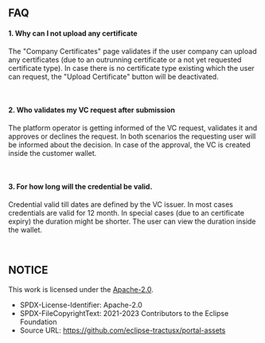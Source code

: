 ## FAQ

#### 1. Why can I not upload any certificate

The "Company Certificates" page validates if the user company can upload any certificates (due to an outrunning certificate or a not yet requested certificate type). In case there is no certificate type existing which the user can request, the "Upload Certificate" button will be deactivated.

<br>

#### 2. Who validates my VC request after submission

The platform operator is getting informed of the VC request, validates it and approves or declines the request. In both scenarios the requesting user will be informed about the decision. In case of the approval, the VC is created inside the customer wallet.

<br>

#### 3. For how long will the credential be valid.

Credential valid till dates are defined by the VC issuer. In most cases credentials are valid for 12 month. In special cases (due to an certificate expiry) the duration might be shorter.
The user can view the duration inside the wallet.

<br>

## NOTICE

This work is licensed under the [Apache-2.0](https://www.apache.org/licenses/LICENSE-2.0).

- SPDX-License-Identifier: Apache-2.0
- SPDX-FileCopyrightText: 2021-2023 Contributors to the Eclipse Foundation
- Source URL: https://github.com/eclipse-tractusx/portal-assets
